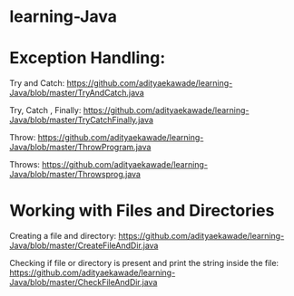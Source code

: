 # learning-Java

# Exception Handling: 

Try and Catch: https://github.com/adityaekawade/learning-Java/blob/master/TryAndCatch.java

Try, Catch , Finally: https://github.com/adityaekawade/learning-Java/blob/master/TryCatchFinally.java 

Throw: https://github.com/adityaekawade/learning-Java/blob/master/ThrowProgram.java

Throws: https://github.com/adityaekawade/learning-Java/blob/master/Throwsprog.java 

# Working with Files and Directories 

Creating a file and directory: https://github.com/adityaekawade/learning-Java/blob/master/CreateFileAndDir.java

Checking if file or directory is present and print the string inside the file: https://github.com/adityaekawade/learning-Java/blob/master/CheckFileAndDir.java
